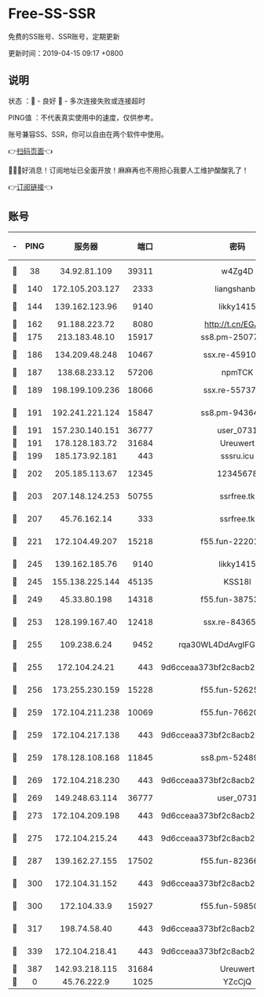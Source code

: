 # Free-SS-SSR

免费的SS账号、SSR账号，定期更新

更新时间：2019-04-15 09:17 +0800

## 说明

状态     ：🙂 - 良好 🙁 - 多次连接失败或连接超时

PING值   ：不代表真实使用中的速度，仅供参考。

账号兼容SS、SSR，你可以自由在两个软件中使用。

👉[扫码页面](https://liesauer.github.io/Free-SS-SSR/)👈

🎉🎉🎉好消息！订阅地址已全面开放！麻麻再也不用担心我要人工维护酸酸乳了！

👉[订阅链接](https://www.liesauer.net/yogurt/subscribe?ACCESS_TOKEN=DAYxR3mMaZAsaqUb)👈

## 账号

|-|PING|服务器|端口|密码|加密方式|区域|
|:----:|:----:|:-----:|-----:|:----:|:----:|:----:|
|🙂|38|34.92.81.109|39311|w4Zg4D|chacha20-ietf|US|
|🙂|140|172.105.203.127|2333|liangshanbo|chacha20|JP|
|🙂|144|139.162.123.96|9140|likky1415|aes-256-cfb|JP|
|🙂|162|91.188.223.72|8080|http://t.cn/EGJIyrl|rc4-md5|RU|
|🙂|175|213.183.48.10|15917|ss8.pm-25077402|rc4-md5|RU|
|🙂|186|134.209.48.248|10467|ssx.re-45910781|aes-256-cfb|US|
|🙂|187|138.68.233.12|57206|npmTCK|rc4-md5|US|
|🙂|189|198.199.109.236|18066|ssx.re-55737292|aes-256-cfb|US|
|🙂|191|192.241.221.124|15847|ss8.pm-94364968|aes-256-cfb|US|
|🙂|191|157.230.140.151|36777|user_0731|chacha20|US|
|🙂|191|178.128.183.72|31684|Ureuwert|chacha20|US|
|🙂|199|185.173.92.181|443|sssru.icu|rc4-md5|RU|
|🙂|202|205.185.113.67|12345|12345678|aes-256-cfb|US|
|🙂|203|207.148.124.253|50755|ssrfree.tk|aes-256-cfb|SG|
|🙂|207|45.76.162.14|333|ssrfree.tk|aes-256-cfb|SG|
|🙂|221|172.104.49.207|15218|f55.fun-22201958|aes-256-cfb|SG|
|🙂|245|139.162.185.76|9140|likky1415|aes-256-cfb|DE|
|🙂|245|155.138.225.144|45135|KSS18l|rc4-md5|US|
|🙂|249|45.33.80.198|14318|f55.fun-38753180|aes-256-cfb|US|
|🙂|253|128.199.167.40|12418|ssx.re-84365934|aes-256-cfb|SG|
|🙂|255|109.238.6.24|9452|rqa30WL4DdAvgIFG6Fs3znzTa|aes-256-cfb|FR|
|🙂|255|172.104.24.21|443|9d6cceaa373bf2c8acb22e60b6a58be6|aes-256-cfb|US|
|🙂|256|173.255.230.159|15228|f55.fun-52625062|aes-256-cfb|US|
|🙂|259|172.104.211.238|10069|f55.fun-76620042|aes-256-cfb|US|
|🙂|259|172.104.217.138|443|9d6cceaa373bf2c8acb22e60b6a58be6|aes-256-cfb|US|
|🙂|259|178.128.108.168|11845|ss8.pm-52489011|aes-256-cfb|SG|
|🙂|269|172.104.218.230|443|9d6cceaa373bf2c8acb22e60b6a58be6|aes-256-cfb|US|
|🙂|269|149.248.63.114|36777|user_0731|chacha20|CA|
|🙂|273|172.104.209.198|443|9d6cceaa373bf2c8acb22e60b6a58be6|aes-256-cfb|US|
|🙂|275|172.104.215.24|443|9d6cceaa373bf2c8acb22e60b6a58be6|aes-256-cfb|US|
|🙂|287|139.162.27.155|17502|f55.fun-82366923|aes-256-cfb|SG|
|🙂|300|172.104.31.152|443|9d6cceaa373bf2c8acb22e60b6a58be6|aes-256-cfb|US|
|🙂|300|172.104.33.9|15927|f55.fun-59850834|aes-256-cfb|SG|
|🙂|317|198.74.58.40|443|9d6cceaa373bf2c8acb22e60b6a58be6|aes-256-cfb|US|
|🙂|339|172.104.218.41|443|9d6cceaa373bf2c8acb22e60b6a58be6|aes-256-cfb|US|
|🙂|387|142.93.218.115|31684|Ureuwert|chacha20|IN|
|🙁|0|45.76.222.9|1025|YZcCjQ|rc4-md5|JP|
